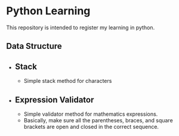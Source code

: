 # Python Learning

This repository is intended to register my learning in python.

## Data Structure

- ## Stack
  - Simple stack method for characters
  
- ## Expression Validator
  - Simple validator method for mathematics expressions.
  - Basically, make sure all the parentheses, braces, and square brackets are open and closed in the correct sequence.
